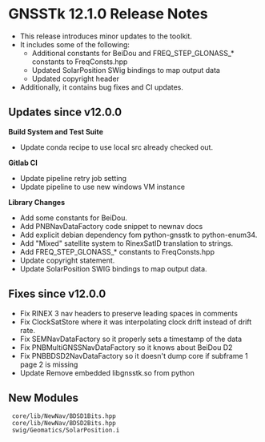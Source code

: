 GNSSTk 12.1.0 Release Notes
========================
 * This release introduces minor updates to the toolkit.
 * It includes some of the following:
   * Additional constants for BeiDou and FREQ_STEP_GLONASS_* constants to FreqConsts.hpp
   * Updated SolarPosition SWig bindings to map output data
   * Updated copyright header
 * Additionally, it contains bug fixes and CI updates.

Updates since v12.0.0
---------------------

**Build System and Test Suite**
  * Update conda recipe to use local src already checked out.

**Gitlab CI**
  * Update pipeline retry job setting
  * Update pipeline to use new windows VM instance

**Library Changes**
  * Add some constants for BeiDou.
  * Add PNBNavDataFactory code snippet to newnav docs
  * Add explicit debian dependency fom python-gnsstk to python-enum34.
  * Add "Mixed" satellite system to RinexSatID translation to strings.
  * Add FREQ_STEP_GLONASS_* constants to FreqConsts.hpp
  * Update copyright statement.
  * Update SolarPosition SWIG bindings to map output data.

Fixes since v12.0.0
--------------------
  * Fix RINEX 3 nav headers to preserve leading spaces in comments
  * Fix ClockSatStore where it was interpolating clock drift instead of drift rate.
  * Fix SEMNavDataFactory so it properly sets a timestamp of the data
  * Fix PNBMultiGNSSNavDataFactory so it knows about BeiDou D2
  * Fix PNBBDSD2NavDataFactory so it doesn't dump core if subframe 1 page 2 is missing
  * Update Remove embedded libgnsstk.so from python

New Modules
-------------------------------
     core/lib/NewNav/BDSD1Bits.hpp
     core/lib/NewNav/BDSD2Bits.hpp
     swig/Geomatics/SolarPosition.i
